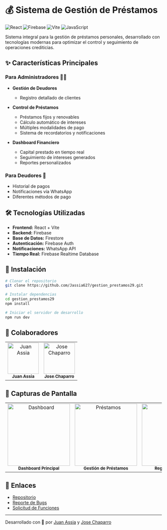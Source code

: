 # 💰  Sistema de Gestión de Préstamos

![React](https://img.shields.io/badge/React-20232A?style=for-the-badge&logo=react&logoColor=61DAFB)
![Firebase](https://img.shields.io/badge/Firebase-039BE5?style=for-the-badge&logo=Firebase&logoColor=white)
![Vite](https://img.shields.io/badge/vite-%23646CFF.svg?style=for-the-badge&logo=vite&logoColor=white)
![JavaScript](https://img.shields.io/badge/javascript-%23323330.svg?style=for-the-badge&logo=javascript&logoColor=%23F7DF1E)

Sistema integral para la gestión de préstamos personales, desarrollado con tecnologías modernas para optimizar el control y seguimiento de operaciones crediticias.

## ✨ Características Principales

### Para Administradores 👨‍💼
- **Gestión de Deudores**
  - Registro detallado de clientes

- **Control de Préstamos**
  - Préstamos fijos y renovables
  - Cálculo automático de intereses
  - Múltiples modalidades de pago
  - Sistema de recordatorios y notificaciones

- **Dashboard Financiero**
  - Capital prestado en tiempo real
  - Seguimiento de intereses generados
  - Reportes personalizados

### Para Deudores 📱
- Historial de pagos
- Notificaciones vía WhatsApp
- Diferentes métodos de pago

## 🛠 Tecnologías Utilizadas

- **Frontend:** React + Vite
- **Backend:** Firebase
- **Base de Datos:** Firestore
- **Autenticación:** Firebase Auth
- **Notificaciones:** WhatsApp API
- **Tiempo Real:** Firebase Realtime Database

## 🚀 Instalación

```bash
# Clonar el repositorio
git clone https://github.com/Jassia627/gestion_prestamos29.git

# Instalar dependencias
cd gestion_prestamos29
npm install

# Iniciar el servidor de desarrollo
npm run dev
```

## 🤝 Colaboradores

<table>
  <tr>
    <td align="center">
      <a href="https://github.com/Jassia627">
        <img src="https://github.com/Jassia627.png" width="100px;" alt="Juan Assia"/>
        <br />
        <sub><b>Juan Assia</b></sub>
      </a>
    </td>
    <td align="center">
      <a href="https://github.com/Josechaparro09">
        <img src="https://github.com/Josechaparro09.png" width="100px;" alt="Jose Chaparro"/>
        <br />
        <sub><b>Jose Chaparro</b></sub>
      </a>
    </td>
  </tr>
</table>

## 📱 Capturas de Pantalla

<table>
  <tr>
    <td align="center">
      <img src="./screenshots/dashboard.png" alt="Dashboard" width="200"/>
      <br />
      <sub><b>Dashboard Principal</b></sub>
    </td>
    <td align="center">
      <img src="./screenshots/loans.png" alt="Préstamos" width="200"/>
      <br />
      <sub><b>Gestión de Préstamos</b></sub>
    </td>
    <td align="center">
      <img src="./screenshots/payments.png" alt="Pagos" width="200"/>
      <br />
      <sub><b>Registro de Pagos</b></sub>
    </td>
  </tr>
</table>

## 🔗 Enlaces

- [Repositorio](https://github.com/Jassia627/gestion_prestamos29)
- [Reporte de Bugs](https://github.com/Jassia627/gestion_prestamos29/issues)
- [Solicitud de Funciones](https://github.com/Jassia627/gestion_prestamos29/issues)

---
Desarrollado con 💙 por [Juan Assia](https://github.com/Jassia627) y [Jose Chaparro](https://github.com/Josechaparro09)
